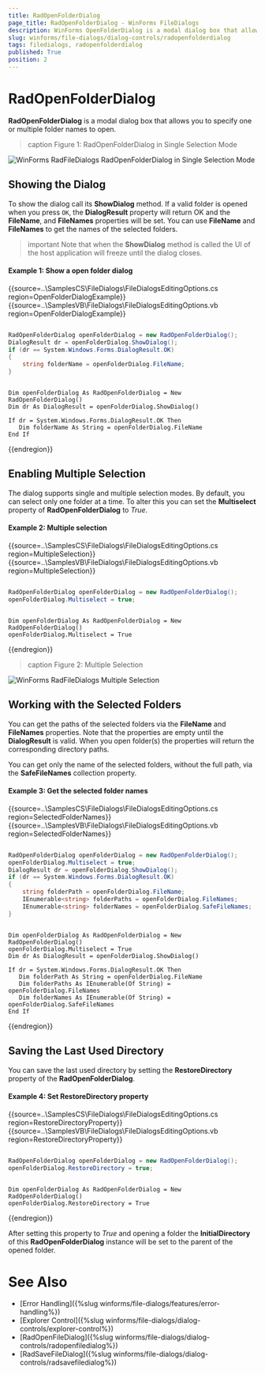 ```yaml
---
title: RadOpenFolderDialog
page_title: RadOpenFolderDialog - WinForms FileDialogs
description: WinForms OpenFolderDialog is a modal dialog box that allows you to specify one or multiple folder names to open.
slug: winforms/file-dialogs/dialog-controls/radopenfolderdialog
tags: filedialogs, radopenfolderdialog
published: True
position: 2 
---
```


#  RadOpenFolderDialog

**RadOpenFolderDialog** is a modal dialog box that allows you to specify one or multiple folder names to open.

>caption Figure 1: RadOpenFolderDialog in Single Selection Mode

![WinForms RadFileDialogs RadOpenFolderDialog in Single Selection Mode](images/file-dialogs-radopenfolderdialog001.png) 

## Showing the Dialog

To show the dialog call its **ShowDialog** method. If a valid folder is opened when you press `OK`, the **DialogResult** property will return OK and the **FileName**, and **FileNames** properties will be set. You can use **FileName** and **FileNames** to get the names of the selected folders.

>important Note that when the **ShowDialog** method is called the UI of the host application will freeze until the dialog closes.

####  Example 1: Show a open folder dialog 

{{source=..\SamplesCS\FileDialogs\FileDialogsEditingOptions.cs region=OpenFolderDialogExample}} 
{{source=..\SamplesVB\FileDialogs\FileDialogsEditingOptions.vb region=OpenFolderDialogExample}}

````C#

RadOpenFolderDialog openFolderDialog = new RadOpenFolderDialog();
DialogResult dr = openFolderDialog.ShowDialog();
if (dr == System.Windows.Forms.DialogResult.OK)
{
    string folderName = openFolderDialog.FileName; 
}


````
````VB.NET

Dim openFolderDialog As RadOpenFolderDialog = New RadOpenFolderDialog()
Dim dr As DialogResult = openFolderDialog.ShowDialog()

If dr = System.Windows.Forms.DialogResult.OK Then
   Dim folderName As String = openFolderDialog.FileName
End If

````

{{endregion}}

## Enabling Multiple Selection

The dialog supports single and multiple selection modes. By default, you can select only one folder at a time. To alter this you can set the **Multiselect** property of **RadOpenFolderDialog** to *True*.

####  Example 2: Multiple selection

{{source=..\SamplesCS\FileDialogs\FileDialogsEditingOptions.cs region=MultipleSelection}} 
{{source=..\SamplesVB\FileDialogs\FileDialogsEditingOptions.vb region=MultipleSelection}}

````C#

RadOpenFolderDialog openFolderDialog = new RadOpenFolderDialog();
openFolderDialog.Multiselect = true;

````
````VB.NET

Dim openFolderDialog As RadOpenFolderDialog = New RadOpenFolderDialog()
openFolderDialog.Multiselect = True

````

{{endregion}}

>caption Figure 2: Multiple Selection

![WinForms RadFileDialogs Multiple Selection](images/file-dialogs-radopenfolderdialog002.png) 

## Working with the Selected Folders

You can get the paths of the selected folders via the **FileName** and **FileNames** properties. Note that the properties are empty until the **DialogResult** is valid. When you open folder(s) the properties will return the corresponding directory paths.

You can get only the name of the selected folders, without the full path, via the **SafeFileNames** collection property.

####  Example 3: Get the selected folder names

{{source=..\SamplesCS\FileDialogs\FileDialogsEditingOptions.cs region=SelectedFolderNames}} 
{{source=..\SamplesVB\FileDialogs\FileDialogsEditingOptions.vb region=SelectedFolderNames}}

````C#

RadOpenFolderDialog openFolderDialog = new RadOpenFolderDialog();
openFolderDialog.Multiselect = true;
DialogResult dr = openFolderDialog.ShowDialog();
if (dr == System.Windows.Forms.DialogResult.OK)
{
    string folderPath = openFolderDialog.FileName; 
    IEnumerable<string> folderPaths = openFolderDialog.FileNames; 
    IEnumerable<string> folderNames = openFolderDialog.SafeFileNames; 
}


````
````VB.NET

Dim openFolderDialog As RadOpenFolderDialog = New RadOpenFolderDialog()
openFolderDialog.Multiselect = True
Dim dr As DialogResult = openFolderDialog.ShowDialog()

If dr = System.Windows.Forms.DialogResult.OK Then
   Dim folderPath As String = openFolderDialog.FileName
   Dim folderPaths As IEnumerable(Of String) = openFolderDialog.FileNames
   Dim folderNames As IEnumerable(Of String) = openFolderDialog.SafeFileNames
End If

````

{{endregion}}

## Saving the Last Used Directory

You can save the last used directory by setting the **RestoreDirectory** property of the **RadOpenFolderDialog**. 

####  Example 4: Set RestoreDirectory property

{{source=..\SamplesCS\FileDialogs\FileDialogsEditingOptions.cs region=RestoreDirectoryProperty}} 
{{source=..\SamplesVB\FileDialogs\FileDialogsEditingOptions.vb region=RestoreDirectoryProperty}}

````C#

RadOpenFolderDialog openFolderDialog = new RadOpenFolderDialog();
openFolderDialog.RestoreDirectory = true; 

````
````VB.NET

Dim openFolderDialog As RadOpenFolderDialog = New RadOpenFolderDialog()
openFolderDialog.RestoreDirectory = True

````

{{endregion}}

After setting this property to *True* and opening a folder the **InitialDirectory** of this **RadOpenFolderDialog** instance will be set to the parent of the opened folder.

# See Also

* [Error Handling]({%slug winforms/file-dialogs/features/error-handling%})
* [Explorer Control]({%slug winforms/file-dialogs/dialog-controls/explorer-control%})
* [RadOpenFileDialog]({%slug winforms/file-dialogs/dialog-controls/radopenfiledialog%})
* [RadSaveFileDialog]({%slug winforms/file-dialogs/dialog-controls/radsavefiledialog%})
